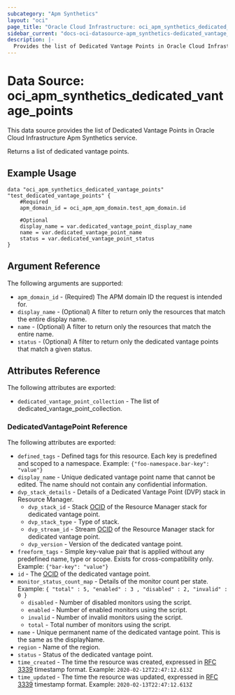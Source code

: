 ```yaml
---
subcategory: "Apm Synthetics"
layout: "oci"
page_title: "Oracle Cloud Infrastructure: oci_apm_synthetics_dedicated_vantage_points"
sidebar_current: "docs-oci-datasource-apm_synthetics-dedicated_vantage_points"
description: |-
  Provides the list of Dedicated Vantage Points in Oracle Cloud Infrastructure Apm Synthetics service
---
```


# Data Source: oci_apm_synthetics_dedicated_vantage_points
This data source provides the list of Dedicated Vantage Points in Oracle Cloud Infrastructure Apm Synthetics service.

Returns a list of dedicated vantage points.


## Example Usage

```hcl
data "oci_apm_synthetics_dedicated_vantage_points" "test_dedicated_vantage_points" {
	#Required
	apm_domain_id = oci_apm_apm_domain.test_apm_domain.id

	#Optional
	display_name = var.dedicated_vantage_point_display_name
	name = var.dedicated_vantage_point_name
	status = var.dedicated_vantage_point_status
}
```

## Argument Reference

The following arguments are supported:

* `apm_domain_id` - (Required) The APM domain ID the request is intended for. 
* `display_name` - (Optional) A filter to return only the resources that match the entire display name.
* `name` - (Optional) A filter to return only the resources that match the entire name.
* `status` - (Optional) A filter to return only the dedicated vantage points that match a given status.


## Attributes Reference

The following attributes are exported:

* `dedicated_vantage_point_collection` - The list of dedicated_vantage_point_collection.

### DedicatedVantagePoint Reference

The following attributes are exported:

* `defined_tags` - Defined tags for this resource. Each key is predefined and scoped to a namespace. Example: `{"foo-namespace.bar-key": "value"}` 
* `display_name` - Unique dedicated vantage point name that cannot be edited. The name should not contain any confidential information.
* `dvp_stack_details` - Details of a Dedicated Vantage Point (DVP) stack in Resource Manager.
	* `dvp_stack_id` - Stack [OCID](https://docs.cloud.oracle.com/iaas/Content/General/Concepts/identifiers.htm) of the Resource Manager stack for dedicated vantage point.
	* `dvp_stack_type` - Type of stack.
	* `dvp_stream_id` - Stream [OCID](https://docs.cloud.oracle.com/iaas/Content/General/Concepts/identifiers.htm) of the Resource Manager stack for dedicated vantage point.
	* `dvp_version` - Version of the dedicated vantage point.
* `freeform_tags` - Simple key-value pair that is applied without any predefined name, type or scope. Exists for cross-compatibility only. Example: `{"bar-key": "value"}` 
* `id` - The [OCID](https://docs.cloud.oracle.com/iaas/Content/General/Concepts/identifiers.htm) of the dedicated vantage point.
* `monitor_status_count_map` - Details of the monitor count per state. Example: `{ "total" : 5, "enabled" : 3 , "disabled" : 2, "invalid" : 0 }` 
	* `disabled` - Number of disabled monitors using the script.
	* `enabled` - Number of enabled monitors using the script.
	* `invalid` - Number of invalid monitors using the script.
	* `total` - Total number of monitors using the script.
* `name` - Unique permanent name of the dedicated vantage point. This is the same as the displayName.
* `region` - Name of the region.
* `status` - Status of the dedicated vantage point.
* `time_created` - The time the resource was created, expressed in [RFC 3339](https://tools.ietf.org/html/rfc3339) timestamp format. Example: `2020-02-12T22:47:12.613Z` 
* `time_updated` - The time the resource was updated, expressed in [RFC 3339](https://tools.ietf.org/html/rfc3339) timestamp format. Example: `2020-02-13T22:47:12.613Z` 

